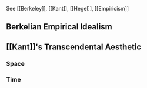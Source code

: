 See [[Berkeley]], [[Kant]], [[Hegel]], [[Empiricism]]

## Berkelian Empirical Idealism


## [[Kant]]'s Transcendental Aesthetic

### Space

### Time

